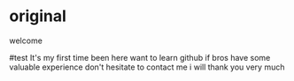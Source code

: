 # original
welcome

#test
It's my first time been here want to learn github 
if bros have some valuable experience
don't hesitate to contact me 
i will thank you very much 
